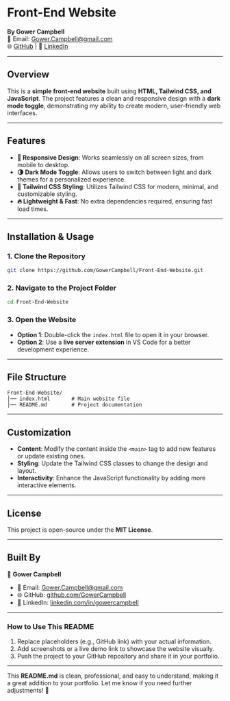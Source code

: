 # **Front-End Website**  
**By Gower Campbell**  
📧 Email: Gower.Campbell@gmail.com  
🌐 [GitHub](https://github.com/GowerCampbell) | 🔗 [LinkedIn](https://www.linkedin.com/in/gowercampbell)  

---

## **Overview**  
This is a **simple front-end website** built using **HTML, Tailwind CSS, and JavaScript**. The project features a clean and responsive design with a **dark mode toggle**, demonstrating my ability to create modern, user-friendly web interfaces.  

---

## **Features**  
- **📱 Responsive Design**: Works seamlessly on all screen sizes, from mobile to desktop.  
- **🌗 Dark Mode Toggle**: Allows users to switch between light and dark themes for a personalized experience.  
- **🎨 Tailwind CSS Styling**: Utilizes Tailwind CSS for modern, minimal, and customizable styling.  
- **🔥 Lightweight & Fast**: No extra dependencies required, ensuring fast load times.  

---

## **Installation & Usage**  

### **1. Clone the Repository**  
```bash
git clone https://github.com/GowerCampbell/Front-End-Website.git
```

### **2. Navigate to the Project Folder**  
```bash
cd Front-End-Website
```

### **3. Open the Website**  
- **Option 1**: Double-click the `index.html` file to open it in your browser.  
- **Option 2**: Use a **live server extension** in VS Code for a better development experience.  

---

## **File Structure**  

```
Front-End-Website/
│── index.html       # Main website file
│── README.md        # Project documentation
```

---

## **Customization**  
- **Content**: Modify the content inside the `<main>` tag to add new features or update existing ones.  
- **Styling**: Update the Tailwind CSS classes to change the design and layout.  
- **Interactivity**: Enhance the JavaScript functionality by adding more interactive elements.  

---

## **License**  
This project is open-source under the **MIT License**.  

---

## **Built By**  
🚀 **Gower Campbell**  
- 📧 Email: Gower.Campbell@gmail.com  
- 🌐 GitHub: [github.com/GowerCampbell](https://github.com/GowerCampbell)  
- 🔗 LinkedIn: [linkedin.com/in/gowercampbell](https://linkedin.com/in/gower-campbell-16940115b)  

---

### **How to Use This README**  
1. Replace placeholders (e.g., GitHub link) with your actual information.  
2. Add screenshots or a live demo link to showcase the website visually.  
3. Push the project to your GitHub repository and share it in your portfolio.  

---

This **README.md** is clean, professional, and easy to understand, making it a great addition to your portfolio. Let me know if you need further adjustments! 🚀

